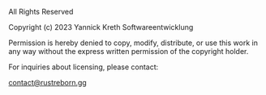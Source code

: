 All Rights Reserved

Copyright (c) 2023 Yannick Kreth Softwareentwicklung

Permission is hereby denied to copy, modify, distribute, or use this work in any way without the express written permission of the copyright holder.

For inquiries about licensing, please contact:

contact@rustreborn.gg
